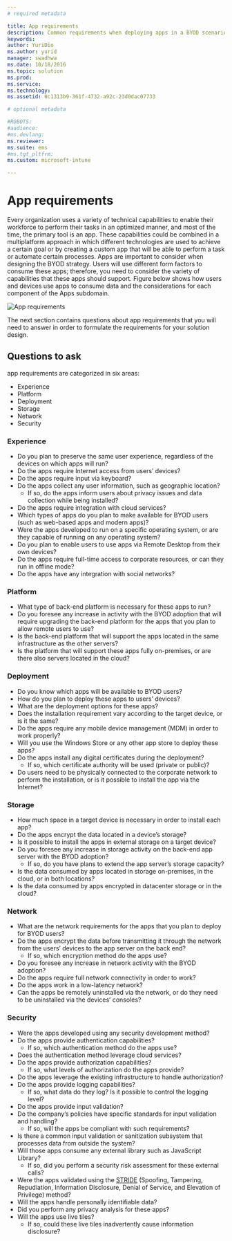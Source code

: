 ```yaml
---
# required metadata

title: App requirements
description: Common requirements when deploying apps in a BYOD scenario.
keywords:
author: YuriDio
ms.author: yurid
manager: swadhwa
ms.date: 10/18/2016
ms.topic: solution
ms.prod:
ms.service: 
ms.technology:
ms.assetid: 0c1313b9-361f-4732-a92c-23d0dac07733

# optional metadata

#ROBOTS:
#audience:
#ms.devlang:
ms.reviewer: 
ms.suite: ems
#ms.tgt_pltfrm:
ms.custom: microsoft-intune

---
```


# App requirements

Every organization uses a variety of technical capabilities to enable their workforce to perform their tasks in an optimized manner, and most of the time, the primary tool is an app. These capabilities could be combined in a multiplatform approach in which different technologies are used to achieve a certain goal or by creating a custom app that will be able to perform a task or automate certain processes. Apps are important to consider when designing the BYOD strategy. Users will use different form factors to consume these apps; therefore, you need to consider the variety of capabilities that these apps should support. Figure below shows how users and devices use apps to consume data and the considerations for each component of the Apps subdomain.

![App requirements](./media/BYOD_Figure5.png)

The next section contains questions about app requirements that you will need to answer in order to formulate the requirements for your solution design.

## Questions to ask

app requirements are categorized in six areas:

- Experience
- Platform
- Deployment
- Storage
- Network
- Security


### Experience

- Do you plan to preserve the same user experience, regardless of the devices on which apps will run?
- Do the apps require Internet access from users’ devices?
- Do the apps require input via keyboard?
- Do the apps collect any user information, such as geographic location?
	- If so, do the apps inform users about privacy issues and data collection while being installed?
- Do the apps require integration with cloud services?
- Which types of apps do you plan to make available for BYOD users (such as web-based apps and modern apps)?
- Were the apps developed to run on a specific operating system, or are they capable of running on any operating system?
- Do you plan to enable users to use apps via Remote Desktop from their own devices?
- Do the apps require full-time access to corporate resources, or can they run in offline mode?
- Do the apps have any integration with social networks?


### Platform

- What type of back-end platform is necessary for these apps to run?
- Do you foresee any increase in activity with the BYOD adoption that will require upgrading the back-end platform for the apps that you plan to allow remote users to use?
- Is the back-end platform that will support the apps located in the same infrastructure as the other servers?
- Is the platform that will support these apps fully on-premises, or are there also servers located in the cloud?


### Deployment

- Do you know which apps will be available to BYOD users?
- How do you plan to deploy these apps to users’ devices?
- What are the deployment options for these apps?
- Does the installation requirement vary according to the target device, or is it the same?
- Do the apps require any mobile device management (MDM) in order to work properly?
- Will you use the Windows Store or any other app store to deploy these apps?
- Do the apps install any digital certificates during the deployment?
	- If so, which certificate authority will be used (private or public)?
- Do users need to be physically connected to the corporate network to perform the installation, or is it possible to install the app via the Internet?

### Storage

- How much space in a target device is necessary in order to install each app?
- Do the apps encrypt the data located in a device’s storage?
- Is it possible to install the apps in external storage on a target device?
- Do you foresee any increase in storage activity on the back-end app server with the BYOD adoption?
	- If so, do you have plans to extend the app server’s storage capacity?
- Is the data consumed by apps located in storage on-premises, in the cloud, or in both locations?
- Is the data consumed by apps encrypted in datacenter storage or in the cloud?

### Network

- What are the network requirements for the apps that you plan to deploy for BYOD users?
- Do the apps encrypt the data before transmitting it through the network from the users’ devices to the app server on the back end?
	- If so, which encryption method do the apps use?
- Do you foresee any increase in network activity with the BYOD adoption?
- Do the apps require full network connectivity in order to work?
- Do the apps work in a low-latency network?
- Can the apps be remotely uninstalled via the network, or do they need to be uninstalled via the devices’ consoles?

### Security

- Were the apps developed using any security development method?
- Do the apps provide authentication capabilities?
	- If so, which authentication method do the apps use?
- Does the authentication method leverage cloud services?
- Do the apps provide authorization capabilities?
	- If so, what levels of authorization do the apps provide?
- Do the apps leverage the existing infrastructure to handle authorization?
- Do the apps provide logging capabilities?
	- If so, what data do they log? Is it possible to control the logging level?
- Do the apps provide input validation?
- Do the company’s policies have specific standards for input validation and handling?
	- If so, will the apps be compliant with such requirements?
- Is there a common input validation or sanitization subsystem that processes data from outside the system?
- Will those apps consume any external library such as JavaScript Library?
	- If so, did you perform a security risk assessment for these external calls?
- Were the apps validated using the [STRIDE](https://msdn.microsoft.com/library/ee823878.aspx) (Spoofing, Tampering, Repudiation, Information Disclosure, Denial of Service, and Elevation of Privilege) method?
- Will the apps handle personally identifiable data?
- Did you perform any privacy analysis for these apps?
- Will the apps use live tiles?
	- If so, could these live tiles inadvertently cause information disclosure?

